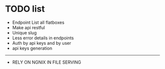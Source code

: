 # TODO list

- Endpoint List all flatboxes
- Make api restful
- Unique slug
- Less error details in endpoints
- Auth by api keys and by user
- api keys generation
---
- RELY ON NGNIX IN FILE SERVING
